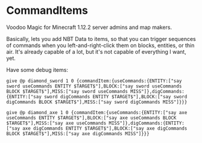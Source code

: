 # CommandItems
Voodoo Magic for Minecraft 1.12.2 server admins and map makers.

Basically, lets you add NBT Data to items, so that you can trigger sequences of commands when you left-and-right-click
them on blocks, entities, or thin air. It's already capable of a lot, but it's not capable of everything I want, yet.

Have some debug items:

```give @p diamond_sword 1 0 {commandItem:{useCommands:{ENTITY:["say sword useCommands ENTITY $TARGET$"],BLOCK:["say sword useCommands BLOCK $TARGET$"],MISS:["say sword useCommands MISS"]},digCommands:{ENTITY:["say sword digCommands ENTITY $TARGET$"],BLOCK:["say sword digCommands BLOCK $TARGET$"],MISS:["say sword digCommands MISS"]}}}```

```give @p diamond_axe 1 0 {commandItem:{useCommands:{ENTITY:["say axe useCommands ENTITY $TARGET$"],BLOCK:["say axe useCommands BLOCK $TARGET$"],MISS:["say axe useCommands MISS"]},digCommands:{ENTITY:["say axe digCommands ENTITY $TARGET$"],BLOCK:["say axe digCommands BLOCK $TARGET$"],MISS:["say axe digCommands MISS"]}}}```
